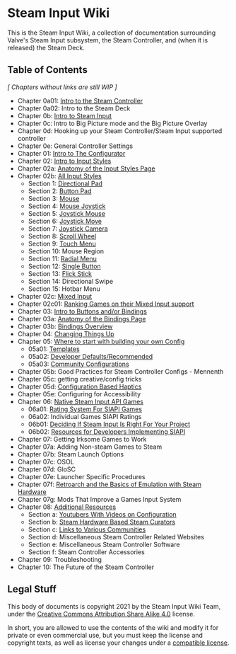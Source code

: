 # Steam Input Wiki

This is the Steam Input Wiki, a collection of documentation surrounding Valve's
Steam Input subsystem, the Steam Controller, and (when it is released) the Steam
Deck.

## Table of Contents

*[ Chapters without links are still WIP ]*

* Chapter 0a01: [Intro to the Steam Controller](chapter-0/0a_intro_to_steam_controller.md)
* Chapter 0a02: Intro to the Steam Deck
* Chapter 0b: [Intro to Steam Input](chapter-0/0b_intro_to_steam_input.md)
* Chapter 0c: Intro to Big Picture mode and the Big Picture Overlay
* Chapter 0d: Hooking up your Steam Controller/Steam Input supported controller
* Chapter 0e: General Controller Settings
* Chapter 01: [Intro to The Configurator](chapter-01/01_intro_to_configurator.md)
* Chapter 02: [Intro to Input Styles](chapter-2/02a_input_styles.md)
* Chapter 02a: [Anatomy of the Input Styles Page](chapter-2/02a_anatomy_of_the_input_styles_page.md)
* Chapter 02b: [All Input Styles](chapter-2/02b_All_Input_Styles.md)
	* Section 1: [Directional Pad](chapter-2/bs1_directional_pad_input_style.md)
	* Section 2: [Button Pad](chapter-2/02b02_button_pad.md)
	* Section 3: [Mouse](chapter-2/02b03_mouse.md)
	* Section 4: [Mouse Joystick](chapter-2/02b04_mouse_joystick.md)
	* Section 5: [Joystick Mouse](chapter-2/02b05_joystick_mouse.md)
	* Section 6: [Joystick Move](chapter-2/02b06_joystick_move.md)
	* Section 7: [Joystick Camera](chapter-2/02b07_joystick_camera.md)
	* Section 8: [Scroll Wheel](chapter-2/02b8_scroll_wheel.md)
	* Section 9: [Touch Menu](chapter-2/02b9_touch_menu.md)
	* Section 10: Mouse Region
	* Section 11: [Radial Menu](chapter-2/02b11_radial_menu.md)
	* Section 12: [Single Button](chapter-2/02b12_single_button.md)
	* Section 13: [Flick Stick](chapter-2/02b13_flick_stick.md)
	* Section 14: Directional Swipe
	* Section 15: Hotbar Menu
* Chapter 02c: [Mixed Input](chapter-2/02c_mixed_input.md)
* Chapter 02c01: [Ranking Games on their Mixed Input support](chapter-2/02c01_ranking_a_games_mixed_input_support.md)
* Chapter 03: [Intro to Buttons and/or Bindings](chapter-3/03_intro_to_buttons_bindings.md)
* Chapter 03a: [Anatomy of the Bindings Page](chapter-3/03a_anatomy_of_bindings_page.md)
* Chapter 03b: [Bindings Overview](chapter-3/03b_bindings_overview.md)
* Chapter 04: [Changing Things Up](chapter-4/changing_things_up.md)
* Chapter 05: [Where to start with building your own Config](chapter-5/05_where_to_start_with_your_own_config.md)
	* 05a01: [Templates](chapter-5/05a01_templates.md)
	* 05a02: [Developer Defaults/Recommended](chapter-5/05a02_developer_defaults_recommended.md)
	* 05a03: [Community Configurations](chapter-5/05a03_community_configurations.md)
* Chapter 05b: Good Practices for Steam Controller Configs - Mennenth
* Chapter 05c: getting creative/config tricks
* Chapter 05d: [Configuration Based Haptics](chapter-5/05d_configuration_based_haptics.md)
* Chapter 05e: Configuring for Accessibility
* Chapter 06: [Native Steam Input API Games](chapter-6/06_native_steam_input_api_games.md)
	* 06a01: [Rating System For SIAPI Games](chapter-6/06a01_rating_system_for_SIAPI_implementations_in_games.md)
	* 06a02: Individual Games SIAPI Ratings
	* 06b01: [Deciding If Steam Input Is Right For Your Project](chapter-6/06b01_deciding_if_steam_input_is_right_for_your_project.md)
	* 06b02: [Resources for Developers Implementing SIAPI](chapter-6/06b_resources_for_developers_implementing_siapi.md)
* Chapter 07: Getting Irksome Games to Work
* Chapter 07a: Adding Non-steam Games to Steam
* Chapter 07b: Steam Launch Options
* Chapter 07c: OSOL
* Chapter 07d: GloSC
* Chapter 07e: Launcher Specific Procedures
* Chapter 07f: [Retroarch and the Basics of Emulation with Steam Hardware](chapter-7/7f_retroarch_and_the_basics_of_emulation_with_steam_hardware.md)
* Chapter 07g: Mods That Improve a Games Input System
* Chapter 08: [Additional Resources](chapter-8/08_additional_resources.md)
	* Section a: [Youtubers With Videos on Configuration](https://github.com/SteamInputWiki/SteamInputWiki/blob/main/chapter-8/08_additional_resources.md#chapter-08a-youtubers)
	* Section b: [Steam Hardware Based Steam Curators](https://github.com/SteamInputWiki/SteamInputWiki/blob/main/chapter-8/08_additional_resources.md#chapter-08b-steam-hardware-based-steam-curators)
	* Section c: [Links to Various Communities](https://github.com/SteamInputWiki/SteamInputWiki/blob/main/chapter-8/08_additional_resources.md#chapter-08c-links-to-various-communities)
	* Section d: Miscellaneous Steam Controller Related Websites
	* Section e: Miscellaneous Steam Controller Software
	* Section f: Steam Controller Accessories
* Chapter 09: Troubleshooting
* Chapter 10: The Future of the Steam Controller

## Legal Stuff

This body of documents is copyright 2021 by the Steam Input Wiki Team, under the
[Creative Commons Attribution Share Alike
4.0](https://choosealicense.com/licenses/cc-by-sa-4.0/) license.

In short, you are allowed to use the contents of the wiki and modify it for
private or even commercial use, but you must keep the license and copyright
texts, as well as license your changes under a [compatible
license](https://creativecommons.org/share-your-work/licensing-considerations/compatible-licenses/).
